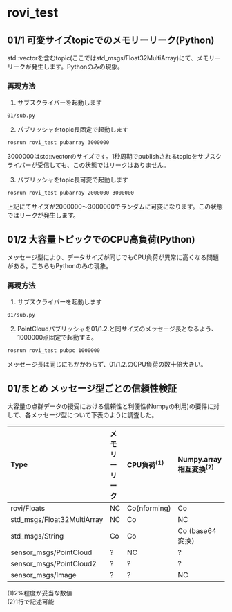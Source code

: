# rovi_test

## 01/1 可変サイズtopicでのメモリーリーク(Python)  
std::vectorを含むtopic(ここではstd_msgs/Float32MultiArray)にて、メモリーリークが発生します。Pythonのみの現象。  
### 再現方法  
1. サブスクライバーを起動します
~~~
01/sub.py
~~~

2. パブリッシャをtopic長固定で起動します
~~~
rosrun rovi_test pubarray 3000000
~~~

3000000はstd::vectorのサイズです。1秒周期でpublishされるtopicをサブスクライバーが受信しても、この状態ではリークはありません。

3. パブリッシャをtopic長可変で起動します
~~~
rosrun rovi_test pubarray 2000000 3000000
~~~  
上記にてサイズが2000000〜3000000でランダムに可変になります。この状態ではリークが発生します。

## 01/2 大容量トピックでのCPU高負荷(Python)
メッセージ型により、データサイズが同じでもCPU負荷が異常に高くなる問題がある。こちらもPythonのみの現象。

### 再現方法  
1. サブスクライバーを起動します
~~~
01/sub.py
~~~

2. PointCloudパブリッシャを01/1.2.と同サイズのメッセージ長となるよう、1000000点固定で起動する。
~~~
rosrun rovi_test pubpc 1000000
~~~
メッセージ長は同じにもかかわらず、01/1.2.のCPU負荷の数十倍大きい。

## 01/まとめ メッセージ型ごとの信頼性検証

大容量の点群データの授受における信頼性と利便性(Numpyの利用)の要件に対して、各メッセージ型について下表のように調査した。

|Type|メモリーリーク|CPU負荷<sup>(1)</sup>|Numpy.array相互変換<sup>(2)</sup>|
|:----|:----|:----|:----|
|rovi/Floats|NC|Co(nforming)|Co|
|std_msgs/Float32MultiArray|NC|Co|NC|
|std_msgs/String|Co|Co|Co (base64変換)|
|sensor_msgs/PointCloud|?|NC|?|
|sensor_msgs/PointCloud2|?|?|?|
|sensor_msgs/Image|?|?|NC|

(1)2%程度が妥当な数値  
(2)1行で記述可能
